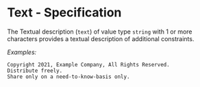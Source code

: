 # Text - Specification

The Textual description (`text`) of value type `string` with 1 or more characters provides a textual description of
additional constraints.

*Examples:*

```
Copyright 2021, Example Company, All Rights Reserved.
Distribute freely.
Share only on a need-to-know-basis only.
```
